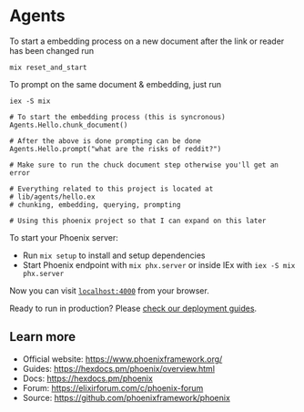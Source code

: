 # Agents


To start a embedding process on a new document after the link or reader has been changed run

```
mix reset_and_start
```

To prompt on the same document & embedding, just run

```
iex -S mix

# To start the embedding process (this is syncronous)
Agents.Hello.chunk_document()

# After the above is done prompting can be done
Agents.Hello.prompt("what are the risks of reddit?")

# Make sure to run the chuck document step otherwise you'll get an error

# Everything related to this project is located at
# lib/agents/hello.ex
# chunking, embedding, querying, prompting

# Using this phoenix project so that I can expand on this later
```




To start your Phoenix server:

  * Run `mix setup` to install and setup dependencies
  * Start Phoenix endpoint with `mix phx.server` or inside IEx with `iex -S mix phx.server`

Now you can visit [`localhost:4000`](http://localhost:4000) from your browser.

Ready to run in production? Please [check our deployment guides](https://hexdocs.pm/phoenix/deployment.html).

## Learn more

  * Official website: https://www.phoenixframework.org/
  * Guides: https://hexdocs.pm/phoenix/overview.html
  * Docs: https://hexdocs.pm/phoenix
  * Forum: https://elixirforum.com/c/phoenix-forum
  * Source: https://github.com/phoenixframework/phoenix
